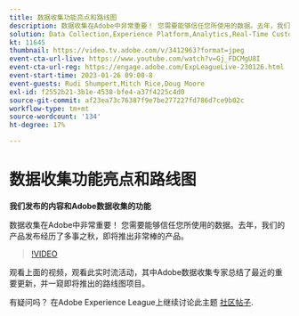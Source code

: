 ```yaml
---
title: 数据收集功能亮点和路线图
description: 数据收集在Adobe中非常重要！ 您需要能够信任您所使用的数据。去年，我们的产品发布经历了多事之秋，即将推出非常棒的产品。
solution: Data Collection,Experience Platform,Analytics,Real-Time Customer Data Platform,Customer Journey Analytics
kt: 11645
thumbnail: https://video.tv.adobe.com/v/3412963?format=jpeg
event-cta-url-live: https://www.youtube.com/watch?v=Gj_FDCMgU8I
event-cta-url-reg: https://engage.adobe.com/ExpLeagueLive-230126.html
event-start-time: 2023-01-26 09:00-8
event-guests: Rudi Shumpert,Mitch Rice,Doug Moore
exl-id: f2552b21-3b1e-4538-bfe4-a37f4225c4d0
source-git-commit: af23ea73c76387f9e7be277227fd786d7ce9b02c
workflow-type: tm+mt
source-wordcount: '134'
ht-degree: 17%

---
```


# 数据收集功能亮点和路线图

**我们发布的内容和Adobe数据收集的功能**

数据收集在Adobe中非常重要！ 您需要能够信任您所使用的数据。去年，我们的产品发布经历了多事之秋，即将推出非常棒的产品。

>[!VIDEO](https://video.tv.adobe.com/v/3412963/?quality=12&learn=on)

观看上面的视频，观看此实时流活动，其中Adobe数据收集专家总结了最近的重要更新，并一窥即将推出的路线图项目。

有疑问吗？ 在Adobe Experience League上继续讨论此主题 [社区帖子](https://experienceleaguecommunities.adobe.com/t5/adobe-experience-platform-launch/experience-league-live-post-session-discussion-data-collection/m-p/569923#M316).

